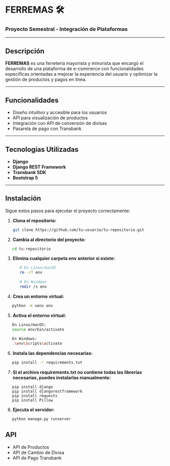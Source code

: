 # FERREMAS 🛠️

### Proyecto Semestral - Integración de Plataformas

---

## Descripción

**FERREMAS** es una ferretería mayorista y minorista que encargó el desarrollo de una plataforma de e-commerce con funcionalidades específicas orientadas a mejorar la experiencia del usuario y optimizar la gestión de productos y pagos en línea.

---

## Funcionalidades

- Diseño intuitivo y accesible para los usuarios  
- API para visualización de productos  
- Integración con API de conversión de divisas  
- Pasarela de pago con Transbank  

---

## Tecnologías Utilizadas

- **Django**
- **Django REST Framework**
- **Transbank SDK**
- **Bootstrap 5**

---

## Instalación

Sigue estos pasos para ejecutar el proyecto correctamente:

1. **Clona el repositorio:**
   ```bash
   git clone https://github.com/tu-usuario/tu-repositorio.git

2. **Cambia al directorio del proyecto:**
```bash
   cd tu-repositorio
```
3. **Elimina cualquier carpeta env anterior si existe:**
   ```bash
      # En Linux/macOS
      rm -rf env
      
      # En Windows
      rmdir /s env
   
4. **Crea un entorno virtual:**
```bash
   python -m venv env
```
5. **Activa el entorno virtual:**
```bash
   En Linux/macOS:
   source env/bin/activate
   
   En Windows:
   .\env\Scripts\activate

```
6. **Instala las dependencias necesarias:**
```bash
   pip install -r requirements.txt
```
7. **Si el archivo requirements.txt no contiene todas las librerías necesarias, puedes instalarlas manualmente:**
```
   pip install django
   pip install djangorestframework
   pip install requests
   pip install Pillow
```
8. **Ejecuta el servidor:**
```bash
   python manage.py runserver
```

## API
- API de Productos
- API de Cambio de Divisa
- API de Pago Transbank
